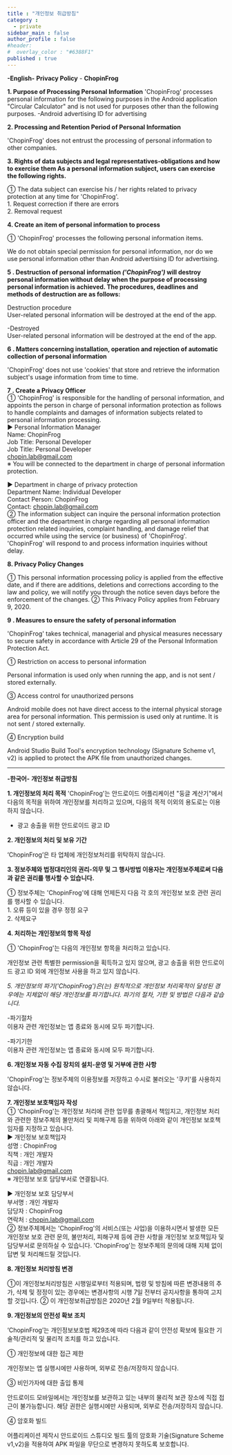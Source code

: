```yaml
---
title : "개인정보 취급방침"
category :
  - private
sidebar_main : false
author_profile : false
#header:
#  overlay_color : "#6388F1"
published : true
---
```


**-English-**
**Privacy Policy** - **ChopinFrog**

**1\. Purpose of Processing Personal Information** 'ChopinFrog' processes personal information for the following purposes in the Android application "Circular Calculator" and is not used for purposes other than the following purposes.
-Android advertising ID for advertising

**2\. Processing and Retention Period of Personal Information**

'ChopinFrog' does not entrust the processing of personal information to other companies.

**3\. Rights of data subjects and legal representatives-obligations and how to exercise them As a personal information subject, users can exercise the following rights.**

① The data subject can exercise his / her rights related to privacy protection at any time for 'ChopinFrog'. <br/>
1\. Request correction if there are errors <br/>
2\. Removal request <br/>

**4\. Create an item of personal information to process**

① 'ChopinFrog' processes the following personal information items.

We do not obtain special permission for personal information, nor do we use personal information other than Android advertising ID for advertising.

**5 \. Destruction of personal information *('ChopinFrog')* will destroy personal information without delay when the purpose of processing personal information is achieved. The procedures, deadlines and methods of destruction are as follows:**

Destruction procedure <br/>
User-related personal information will be destroyed at the end of the app.

-Destroyed <br/>
User-related personal information will be destroyed at the end of the app.

**6 \. Matters concerning installation, operation and rejection of automatic collection of personal information**

'ChopinFrog' does not use 'cookies' that store and retrieve the information subject's usage information from time to time.

**7 \. Create a Privacy Officer** <br/>
① 'ChopinFrog' is responsible for the handling of personal information, and appoints the person in charge of personal information protection as follows to handle complaints and damages of information subjects related to personal information processing. <br/>
▶ Personal Information Manager <br/>
Name: ChopinFrog <br/>
Job Title: Personal Developer <br/>
Job Title: Personal Developer <br/>
chopin.lab@gmail.com <br/>
※ You will be connected to the department in charge of personal information protection.

▶ Department in charge of privacy protection <br/>
Department Name: Individual Developer <br/>
Contact Person: ChopinFrog <br/>
Contact: chopin.lab@gmail.com <br/>
② The information subject can inquire the personal information protection officer and the department in charge regarding all personal information protection related inquiries, complaint handling, and damage relief that occurred while using the service (or business) of 'ChopinFrog'. 'ChopinFrog' will respond to and process information inquiries without delay.

**8\. Privacy Policy Changes**

① This personal information processing policy is applied from the effective date, and if there are additions, deletions and corrections according to the law and policy, we will notify you through the notice seven days before the enforcement of the changes.
② This Privacy Policy applies from February 9, 2020.

**9 \. Measures to ensure the safety of personal information**

'ChopinFrog' takes technical, managerial and physical measures necessary to secure safety in accordance with Article 29 of the Personal Information Protection Act.

① Restriction on access to personal information

Personal information is used only when running the app, and is not sent / stored externally.

③ Access control for unauthorized persons

Android mobile does not have direct access to the internal physical storage area for personal information. This permission is used only at runtime. It is not sent / stored externally.

④ Encryption build

Android Studio Build Tool's encryption technology (Signature Scheme v1, v2) is applied to protect the APK file from unauthorized changes.

---

**-한국어-** 
**개인정보 취급방침**

**1\. 개인정보의 처리 목적** 'ChopinFrog'는 안드로이드 어플리케이션 "둥글 계산기"에서 다음의 목적을 위하여 개인정보를 처리하고 있으며, 다음의 목적 이외의 용도로는 이용하지 않습니다.
- 광고 송출을 위한 안드로이드 광고 ID

**2\. 개인정보의 처리 및 보유 기간**

‘ChopinFrog’은 타 업체에 개인정보처리를 위탁하지 않습니다.

**3\. 정보주체와 법정대리인의 권리-의무 및 그 행사방법 이용자는 개인정보주체로써 다음과 같은 권리를 행사할 수 있습니다.**

① 정보주체는 'ChopinFrog'에 대해 언제든지 다음 각 호의 개인정보 보호 관련 권리를 행사할 수 있습니다.<br/>
1\. 오류 등이 있을 경우 정정 요구<br/>
2\. 삭제요구<br/>

**4\. 처리하는 개인정보의 항목 작성**

① 'ChopinFrog'는 다음의 개인정보 항목을 처리하고 있습니다.

개인정보 관련 특별한 permission을 획득하고 있지 않으며, 광고 송출을 위한 안드로이드 광고 ID 외에 개인정보 사용을 하고 있지 않습니다.

**5\. 개인정보의 파기*('ChopinFrog')*은(는) 원칙적으로 개인정보 처리목적이 달성된 경우에는 지체없이 해당 개인정보를 파기합니다. 파기의 절차, 기한 및 방법은 다음과 같습니다.**

-파기절차<br/>
이용자 관련 개인정보는 앱 종료와 동시에 모두 파기합니다.

-파기기한<br/>
이용자 관련 개인정보는 앱 종료와 동시에 모두 파기합니다.

**6\. 개인정보 자동 수집 장치의 설치-운영 및 거부에 관한 사항**

'ChopinFrog'는 정보주체의 이용정보를 저장하고 수시로 불러오는 '쿠키'를 사용하지 않습니다.

**7\. 개인정보 보호책임자 작성**<br/>
① 'ChopinFrog'는 개인정보 처리에 관한 업무를 총괄해서 책임지고, 개인정보 처리와 관련한 정보주체의 불만처리 및 피해구제 등을 위하여 아래와 같이 개인정보 보호책임자를 지정하고 있습니다.<br/>
▶ 개인정보 보호책임자<br/>
성명 : ChopinFrog<br/>
직책 : 개인 개발자<br/>
직급 : 개인 개발자<br/>
chopin.lab@gmail.com<br/>
※ 개인정보 보호 담당부서로 연결됩니다.

▶ 개인정보 보호 담당부서<br/>
부서명 : 개인 개발자<br/>
담당자 : ChopinFrog<br/>
연락처 : chopin.lab@gmail.com<br/>
② 정보주체께서는 'ChopinFrog'의 서비스(또는 사업)을 이용하시면서 발생한 모든 개인정보 보호 관련 문의, 불만처리, 피해구제 등에 관한 사항을 개인정보 보호책임자 및 담당부서로 문의하실 수 있습니다. 'ChopinFrog'는 정보주체의 문의에 대해 지체 없이 답변 및 처리해드릴 것입니다.

**8\. 개인정보 처리방침 변경**

①이 개인정보처리방침은 시행일로부터 적용되며, 법령 및 방침에 따른 변경내용의 추가, 삭제 및 정정이 있는 경우에는 변경사항의 시행 7일 전부터 공지사항을 통하여 고지할 것입니다.
② 이 개인정보취급방침은 2020년 2월 9일부터 적용됩니다.

**9\. 개인정보의 안전성 확보 조치**

‘ChopinFrog’는 개인정보보호법 제29조에 따라 다음과 같이 안전성 확보에 필요한 기술적/관리적 및 물리적 조치를 하고 있습니다.

① 개인정보에 대한 접근 제한

개인정보는 앱 실행시에만 사용하며, 외부로 전송/저장하지 않습니다.

③ 비인가자에 대한 출입 통제

안드로이드 모바일에서는 개인정보를 보관하고 있는 내부의 물리적 보관 장소에 직접 접근이 불가능합니다. 해당 권한은 실행시에만 사용되며, 외부로 전송/저장하지 않습니다.

④ 암호화 빌드

어플리케이션 제작시 안드로이드 스튜디오 빌드 툴의 암호화 기술(Signature Scheme v1,v2)을 적용하여 APK 파일을 무단으로 변경하지 못하도록 보호합니다.